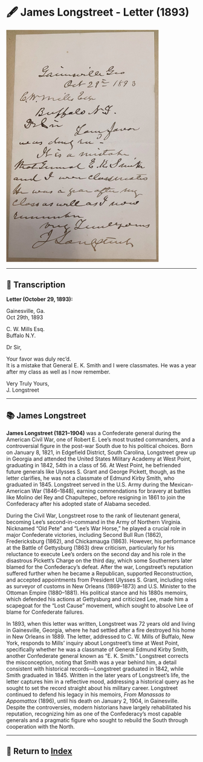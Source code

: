 # 🖋️ James Longstreet - Letter (1893)

<a href="assets/James_Longstreet_Letter.jpg" target="_blank">
  <img src="assets/James_Longstreet_Letter.jpg" alt="James Longstreet Letter" style="max-width: 80%; height: auto;"/>
</a>

---

## 📜 Transcription

**Letter (October 29, 1893):**  

Gainesville, Ga.  
Oct 29th, 1893  

C. W. Mills Esq.  
Buffalo N.Y.  

Dr Sir,  

Your favor was duly rec’d.  
It is a mistake that General E. K. Smith and I were classmates. He was a year after my class as well as I now remember.  

Very Truly Yours,  
J. Longstreet  

---

## 📚 James Longstreet

**James Longstreet (1821–1904)** was a Confederate general during the American Civil War, one of Robert E. Lee’s most trusted commanders, and a controversial figure in the post-war South due to his political choices. Born on January 8, 1821, in Edgefield District, South Carolina, Longstreet grew up in Georgia and attended the United States Military Academy at West Point, graduating in 1842, 54th in a class of 56. At West Point, he befriended future generals like Ulysses S. Grant and George Pickett, though, as the letter clarifies, he was not a classmate of Edmund Kirby Smith, who graduated in 1845. Longstreet served in the U.S. Army during the Mexican-American War (1846–1848), earning commendations for bravery at battles like Molino del Rey and Chapultepec, before resigning in 1861 to join the Confederacy after his adopted state of Alabama seceded.

During the Civil War, Longstreet rose to the rank of lieutenant general, becoming Lee’s second-in-command in the Army of Northern Virginia. Nicknamed “Old Pete” and “Lee’s War Horse,” he played a crucial role in major Confederate victories, including Second Bull Run (1862), Fredericksburg (1862), and Chickamauga (1863). However, his performance at the Battle of Gettysburg (1863) drew criticism, particularly for his reluctance to execute Lee’s orders on the second day and his role in the disastrous Pickett’s Charge on the third day, which some Southerners later blamed for the Confederacy’s defeat. After the war, Longstreet’s reputation suffered further when he became a Republican, supported Reconstruction, and accepted appointments from President Ulysses S. Grant, including roles as surveyor of customs in New Orleans (1869–1873) and U.S. Minister to the Ottoman Empire (1880–1881). His political stance and his 1880s memoirs, which defended his actions at Gettysburg and criticized Lee, made him a scapegoat for the “Lost Cause” movement, which sought to absolve Lee of blame for Confederate failures.

In 1893, when this letter was written, Longstreet was 72 years old and living in Gainesville, Georgia, where he had settled after a fire destroyed his home in New Orleans in 1889. The letter, addressed to C. W. Mills of Buffalo, New York, responds to Mills’ inquiry about Longstreet’s time at West Point, specifically whether he was a classmate of General Edmund Kirby Smith, another Confederate general known as “E. K. Smith.” Longstreet corrects the misconception, noting that Smith was a year behind him, a detail consistent with historical records—Longstreet graduated in 1842, while Smith graduated in 1845. Written in the later years of Longstreet’s life, the letter captures him in a reflective mood, addressing a historical query as he sought to set the record straight about his military career. Longstreet continued to defend his legacy in his memoirs, *From Manassas to Appomattox* (1896), until his death on January 2, 1904, in Gainesville. Despite the controversies, modern historians have largely rehabilitated his reputation, recognizing him as one of the Confederacy’s most capable generals and a pragmatic figure who sought to rebuild the South through cooperation with the North.

---

## 🔗 Return to [Index](index.md)